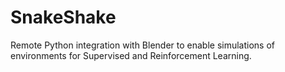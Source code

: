 # SnakeShake
Remote Python integration with Blender to enable simulations of environments for Supervised and Reinforcement Learning.
